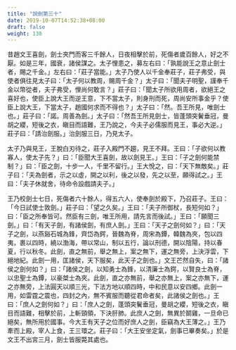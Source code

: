 ```yaml
---
title: "說劍第三十"
date: 2019-10-07T14:52:38+08:00
draft: false
weight: 130
---
```




昔趙文王喜劍，劍士夾門而客三千餘人，日夜相擊於前，死傷者歲百餘人，好之不厭。如是三年，國衰，諸侯謀之。太子悝患之，募左右曰：「<span class="text-secondary">孰能說王之意止劍士者，賜之千金。</span>」左右曰：「<span class="text-secondary">莊子當能。</span>」太子乃使人以千金奉莊子，莊子弗受，與使者俱往見太子曰：「<span class="text-secondary">太子何以教周，賜周千金？</span>」太子曰：「<span class="text-secondary">聞夫子明聖，謹奉千金以幣從者，夫子弗受，悝尚何敢言？</span>」莊子曰：「<span class="text-secondary">聞太子所欲用周者，欲絕王之喜好也，使臣上說大王而逆王意，下不當太子，則身刑而死，周尚安所事金乎？使臣上說大王，下當太子，趙國何求而不得也？</span>」太子曰：「<span class="text-secondary">然。吾王所見，唯劍士也。</span>」莊子曰：「<span class="text-secondary">諾。周善為劍。</span>」太子曰：「<span class="text-secondary">然吾王所見劍士，皆蓬頭突鬢垂冠，曼胡之纓，短後之衣，瞋目而語難，王乃說之，今夫子必儒服而見王，事必大逆。</span>」莊子曰：「<span class="text-secondary">請治劍服。</span>」治劍服三日，乃見太子。

太子乃與見王，王脫白刃待之，莊子入殿門不趨，見王不拜。王曰：「<span class="text-secondary">子欲何以教寡人，使太子先？</span>」曰：「<span class="text-secondary">臣聞大王喜劍，故以劍見王。</span>」王曰：「<span class="text-secondary">子之劍何能禁制？</span>」曰：「<span class="text-secondary">臣之劍，十步一人，千里不留行。</span>」王大悅之，曰：「<span class="text-secondary">天下無敵矣。</span>」莊子曰：「<span class="text-secondary">夫為劍者，示之以虛，開之以利，後之以發，先之以至，願得試之。</span>」王曰：「<span class="text-secondary">夫子休就舍，待命令設戲請夫子。</span>」

王乃校劍士七日，死傷者六十餘人，得五六人，使奉劍於殿下，乃召莊子。王曰：「<span class="text-secondary">今日試使士敦劍。</span>」莊子曰：「<span class="text-secondary">望之久矣。</span>」王曰：「<span class="text-secondary">夫子所御杖，長短何如？</span>」曰：「<span class="text-secondary">臣之所奉皆可。然臣有三劍，唯王所用，請先言而後試。</span>」王曰：「<span class="text-secondary">願聞三劍。</span>」曰：「<span class="text-secondary">有天子劍，有諸侯劍，有庶人劍。</span>」王曰：「<span class="text-secondary">天子之劍何如？</span>」曰：「<span class="text-secondary">天子之劍，以燕谿石城為鋒，齊岱為鍔，晉魏為脊，周宋為鐔，韓魏為夾，包以四夷，裹以四時，繞以渤海，帶以常山，制以五行，論以刑德，開以陰陽，持以春夏，行以秋冬。此劍，直之無前，舉之無上，案之無下，運之無旁，上決浮雲，下絕地紀。此劍一用，匡諸侯，天下服矣，此天子之劍也。</span>」文王芒然自失，曰：「<span class="text-secondary">諸侯之劍何如？</span>」曰：「<span class="text-secondary">諸侯之劍，以知勇士為鋒，以清廉士為鍔，以賢良士為脊，以忠聖士為鐔，以豪桀士為夾。此劍，直之亦無前，舉之亦無上，案之亦無下，運之亦無旁，上法圓天以順三光，下法方地以順四時，中和民意以安四鄉。此劍一用，如雷霆之震也，四封之內，無不賓服而聽從君命者矣，此諸侯之劍也。</span>」王曰：「<span class="text-secondary">庶人之劍何如？</span>」曰：「<span class="text-secondary">庶人之劍，蓬頭突鬢垂冠，曼胡之纓，短後之衣，瞋目而語難，相擊於前，上斬頸領，下決肝肺。此庶人之劍，無異於鬬雞，一旦命已絕矣，無所用於國事。今大王有天子之位而好庶人之劍，臣竊為大王薄之。</span>」王乃牽而上殿，宰人上食，王三環之。莊子曰：「<span class="text-secondary">大王安坐定氣，劍事已畢奏矣。</span>」於是文王不出宮三月，劍士皆服斃其處也。